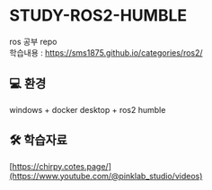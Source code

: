 # STUDY-ROS2-HUMBLE
ros 공부 repo   
학습내용 : https://sms1875.github.io/categories/ros2/

## 💻 환경
windows + docker desktop + ros2 humble

## 🛠️ 학습자료
[https://chirpy.cotes.page/](https://www.youtube.com/@pinklab_studio/videos)

